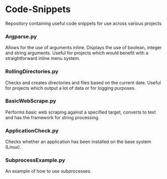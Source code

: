 # Code-Snippets
Repository containing useful code snippets for use across various projects

### Argparse.py
Allows for the use of arguments inline.  Displays the use of boolean, integer and string arguments.  Useful for projects which would benefit with a straightforward inline menu system.  

### RollingDirectories.py

Checks and creates directories and files based on the current date.  Useful for projects which output a lot of data or for logging purposes.  

### BasicWebScrape.py

Performs basic web scraping against a specified target, converts to text and has the framework for string processing.  

### ApplicationCheck.py
Checks whether an application has been installed on the base system (Linux).  

### SubprocessExample.py
An example of how to use subprocesses.  

